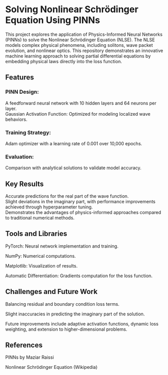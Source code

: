 # Solving Nonlinear Schrödinger Equation Using PINNs
This project explores the application of Physics-Informed Neural Networks (PINNs) to solve the Nonlinear Schrödinger Equation (NLSE). The NLSE models complex physical phenomena, including solitons, wave packet evolution, and nonlinear optics. This repository demonstrates an innovative machine learning approach to solving partial differential equations by embedding physical laws directly into the loss function.

## Features
### PINN Design:  
A feedforward neural network with 10 hidden layers and 64  neurons per layer.  
Gaussian Activation Function: Optimized for modeling localized wave behaviors.  


### Training Strategy: 
Adam optimizer with a learning rate of 0.001 over 10,000 epochs.

### Evaluation: 
Comparison with analytical solutions to validate model accuracy.

## Key Results
Accurate predictions for the real part of the wave function.  
Slight deviations in the imaginary part, with performance improvements achieved
through hyperparameter tuning.  
Demonstrates the advantages of physics-informed approaches compared to traditional numerical methods.  


## Tools and Libraries
PyTorch: Neural network implementation and training.  

NumPy: Numerical computations.  

Matplotlib: Visualization of results.  

Automatic Differentiation: Gradients computation for the loss function.  


## Challenges and Future Work
Balancing residual and boundary condition loss terms.  

Slight inaccuracies in predicting the imaginary part of the solution.  

Future improvements include adaptive activation functions, dynamic loss weighting, and extension to higher-dimensional problems.  


## References
PINNs by Maziar Raissi  

Nonlinear Schrödinger Equation (Wikipedia)